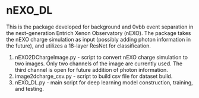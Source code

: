 # nEXO_DLThis is the package developed for background and 0vbb event separation in the next-generation Entrich Xenon Observatory (nEXO). The package takes the nEXO charge simulation as input (possibly adding photon information in the future), and utilizes a 18-layer ResNet for classification.1. nEXO2DChargeImage.py - script to convert nEXO charge simulation to two images. Only two channels of the image are currently used. The third channel is open for future addition of photon information.2. image2dcharge_csv.py - script to build csv file for dataset build.3. nEXO_DL.py - main script for deep learning model construction, training, and testing.